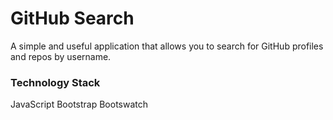 # GitHub Search

A simple and useful application that allows you to search for GitHub profiles and repos by username. 

### Technology Stack

JavaScript
Bootstrap
Bootswatch
